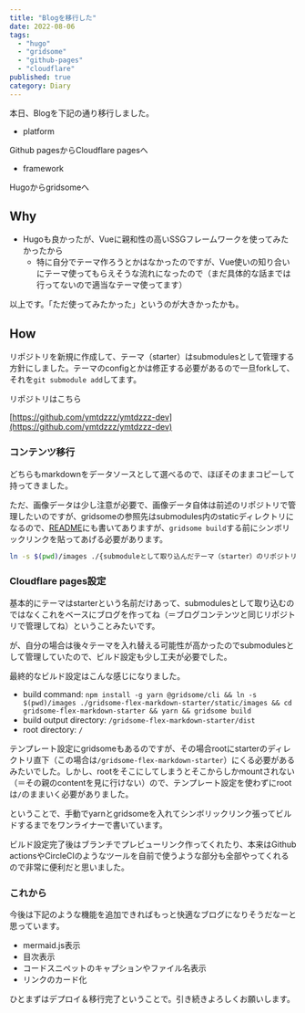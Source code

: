 ```yaml
---
title: "Blogを移行した"
date: 2022-08-06
tags:
  - "hugo"
  - "gridsome"
  - "github-pages"
  - "cloudflare"
published: true
category: Diary
---
```


本日、Blogを下記の通り移行しました。

- platform

Github pagesからCloudflare pagesへ

- framework

Hugoからgridsomeへ

## Why

- Hugoも良かったが、Vueに親和性の高いSSGフレームワークを使ってみたかったから
    - 特に自分でテーマ作ろうとかはなかったのですが、Vue使いの知り合いにテーマ使ってもらえそうな流れになったので（まだ具体的な話までは行ってないので適当なテーマ使ってます）

以上です。「ただ使ってみたかった」というのが大きかったかも。

## How

リポジトリを新規に作成して、テーマ（starter）はsubmodulesとして管理する方針にしました。テーマのconfigとかは修正する必要があるので一旦forkして、それを`git submodule add`してます。

リポジトリはこちら

[https://github.com/ymtdzzz/ymtdzzz-dev](https://github.com/ymtdzzz/ymtdzzz-dev)

### コンテンツ移行

どちらもmarkdownをデータソースとして選べるので、ほぼそのままコピーして持ってきました。

ただ、画像データは少し注意が必要で、画像データ自体は前述のリポジトリで管理したいのですが、gridsomeの参照先はsubmodules内のstaticディレクトリになるので、[README](https://github.com/ymtdzzz/ymtdzzz-dev#getting-started)にも書いてありますが、`gridsome build`する前にシンボリックリンクを貼ってあげる必要があります。

```bash
ln -s $(pwd)/images ./{submoduleとして取り込んだテーマ（starter）のリポジトリ}/static/images
```

### Cloudflare pages設定

基本的にテーマはstarterという名前だけあって、submodulesとして取り込むのではなくこれをベースにブログを作ってね（＝ブログコンテンツと同じリポジトリで管理してね）ということみたいです。

が、自分の場合は後々テーマを入れ替える可能性が高かったのでsubmodulesとして管理していたので、ビルド設定も少し工夫が必要でした。

最終的なビルド設定はこんな感じになりました。

- build command: `npm install -g yarn @gridsome/cli && ln -s $(pwd)/images ./gridsome-flex-markdown-starter/static/images && cd gridsome-flex-markdown-starter && yarn && gridsome build`
- build output directory: `/gridsome-flex-markdown-starter/dist`
- root directory: `/`

テンプレート設定にgridsomeもあるのですが、その場合rootにstarterのディレクトリ直下（この場合は`/gridsome-flex-markdown-starter`）にくる必要があるみたいでした。しかし、rootをそこにしてしまうとそこからしかmountされない（＝その親のcontentを見に行けない）ので、テンプレート設定を使わずにrootは`/`のままいく必要がありました。

ということで、手動でyarnとgridsomeを入れてシンボリックリンク張ってビルドするまでをワンライナーで書いています。

ビルド設定完了後はブランチでプレビューリンク作ってくれたり、本来はGithub actionsやCircleCIのようなツールを自前で使うような部分も全部やってくれるので非常に便利だと思いました。

### これから

今後は下記のような機能を追加できればもっと快適なブログになりそうだなーと思っています。

- mermaid.js表示
- 目次表示
- コードスニペットのキャプションやファイル名表示
- リンクのカード化

ひとまずはデプロイ＆移行完了ということで。引き続きよろしくお願いします。
